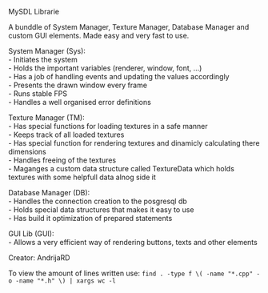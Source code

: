 MySDL Librarie

A bunddle of System Manager, Texture Manager, Database Manager and custom GUI elements.
Made easy and very fast to use.

System Manager (Sys):  
    - Initiates the system  
    - Holds the important variables (renderer, window, font, ...)  
    - Has a job of handling events and updating the values accordingly  
    - Presents the drawn window every frame  
    - Runs stable FPS  
    - Handles a well organised error definitions  

Texture Manager (TM):  
    - Has special functions for loading textures in a safe manner  
    - Keeps track of all loaded textures  
    - Has special function for rendering textures and dinamicly calculating there dimensions  
    - Handles freeing of the textures  
    - Maganges a custom data structure called TextureData which holds textures with some helpfull data alnog side it  
  
Database Manager (DB):  
    - Handles the connection creation to the posgresql db  
    - Holds special data structures that makes it easy to use  
    - Has build it optimization of prepared statements  

GUI Lib (GUI):  
    - Allows a very efficient way of rendering buttons, texts and other elements  

Creator: AndrijaRD  

To view the amount of lines written use:
` find . -type f \( -name "*.cpp" -o -name "*.h" \) | xargs wc -l `
